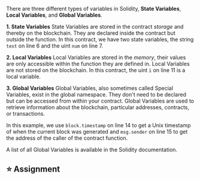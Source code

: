 
There are three different types of variables in Solidity, **State Variables**, **Local Variables**, and **Global Variables**.

**1. State Variables**
State Variables are stored in the contract *storage* and thereby on the blockchain. They are declared inside the contract but outside the function.
In this contract, we have two state variables, the string `text` on line 6 and the uint `num` on line 7.

**2. Local Variables**
Local Variables are stored in the *memory*, their values are only accessible within the function they are defined in. Local Variables are not stored on the blockchain.
In this contract, the uint `i` on line 11 is a local variable. 

**3. Global Variables**
Global Variables, also sometimes called Special Variables, exist in the global namespace. They don't need to be declared but can be accessed from within your contract.
Global Variables are used to retrieve information about the blockchain, particular addresses, contracts, or transactions.

In this example, we use `block.timestamp` on line 14 to get a Unix timestamp of when the current block was generated and `msg.sender` on line 15 to get the address of the caller of the contract function.

A list of all Global Variables is available in the Solidity documentation.

## ⭐️ Assignment